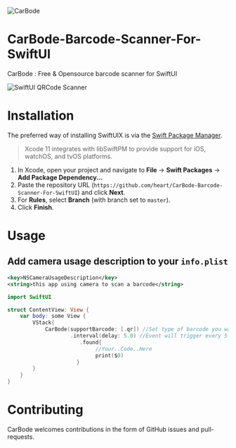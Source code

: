 ![CarBode](https://raw.githubusercontent.com/heart/CarBode-Barcode-Scanner-For-SwiftUI/master/logo/logo.png)

# CarBode-Barcode-Scanner-For-SwiftUI
CarBode : Free &amp; Opensource barcode scanner for SwiftUI

![SwiftUI QRCode Scanner](https://raw.githubusercontent.com/heart/CarBode-Barcode-Scanner-For-SwiftUI/master/logo/preview.png)

# Installation

The preferred way of installing SwiftUIX is via the [Swift Package Manager](https://swift.org/package-manager/).

>Xcode 11 integrates with libSwiftPM to provide support for iOS, watchOS, and tvOS platforms.

1. In Xcode, open your project and navigate to **File** → **Swift Packages** → **Add Package Dependency...**
2. Paste the repository URL (`https://github.com/heart/CarBode-Barcode-Scanner-For-SwiftUI`) and click **Next**.
3. For **Rules**, select **Branch** (with branch set to `master`).
4. Click **Finish**.


# Usage

## Add camera usage description to your `info.plist`

``` XML
<key>NSCameraUsageDescription</key>
<string>this app using camera to scan a barcode</string>
```

```Swift
import SwiftUI

struct ContentView: View {
    var body: some View {
        VStack{
            CarBode(supportBarcode: [.qr]) //Set type of barcode you want to scan
                    .interval(delay: 5.0) //Event will trigger every 5 seconds
                       .found{
                            //Your..Code..Here
                            print($0)
                      }
        }
    }
}
```

# Contributing

CarBode welcomes contributions in the form of GitHub issues and pull-requests.
